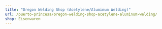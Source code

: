 ```yaml
---
title: "Oregon Welding Shop (Acetylene/Aluminum Welding)"
url: /puerto-princesa/oregon-welding-shop-acetylene-aluminum-welding/
shop: Eisenwaren
---
```

